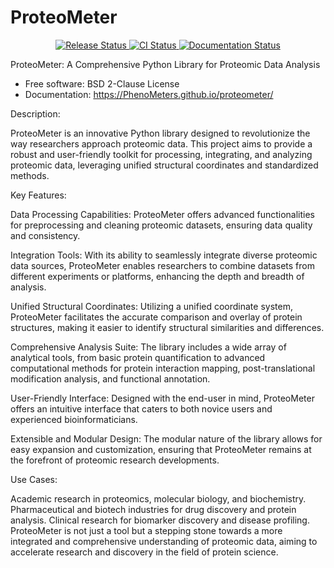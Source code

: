 # ProteoMeter


<p align="center">
<a href="https://pypi.python.org/pypi/proteometer">
    <img src="https://img.shields.io/pypi/v/proteometer.svg"
        alt = "Release Status">
</a>

<a href="https://github.com/PhenoMeters/proteometer/actions">
    <img src="https://github.com/PhenoMeters/proteometer/actions/workflows/main.yml/badge.svg?branch=release" alt="CI Status">
</a>

<a href="https://PhenoMeters.github.io/proteometer/">
    <img src="https://img.shields.io/website/https/PhenoMeters.github.io/proteometer/index.html.svg?label=docs&down_message=unavailable&up_message=available" alt="Documentation Status">
</a>

</p>


ProteoMeter: A Comprehensive Python Library for Proteomic Data Analysis


* Free software: BSD 2-Clause License
* Documentation: <https://PhenoMeters.github.io/proteometer/>


Description:

ProteoMeter is an innovative Python library designed to revolutionize the way researchers approach proteomic data. This project aims to provide a robust and user-friendly toolkit for processing, integrating, and analyzing proteomic data, leveraging unified structural coordinates and standardized methods.

Key Features:

Data Processing Capabilities: ProteoMeter offers advanced functionalities for preprocessing and cleaning proteomic datasets, ensuring data quality and consistency.

Integration Tools: With its ability to seamlessly integrate diverse proteomic data sources, ProteoMeter enables researchers to combine datasets from different experiments or platforms, enhancing the depth and breadth of analysis.

Unified Structural Coordinates: Utilizing a unified coordinate system, ProteoMeter facilitates the accurate comparison and overlay of protein structures, making it easier to identify structural similarities and differences.

Comprehensive Analysis Suite: The library includes a wide array of analytical tools, from basic protein quantification to advanced computational methods for protein interaction mapping, post-translational modification analysis, and functional annotation.

User-Friendly Interface: Designed with the end-user in mind, ProteoMeter offers an intuitive interface that caters to both novice users and experienced bioinformaticians.

Extensible and Modular Design: The modular nature of the library allows for easy expansion and customization, ensuring that ProteoMeter remains at the forefront of proteomic research developments.

Use Cases:

Academic research in proteomics, molecular biology, and biochemistry.
Pharmaceutical and biotech industries for drug discovery and protein analysis.
Clinical research for biomarker discovery and disease profiling.
ProteoMeter is not just a tool but a stepping stone towards a more integrated and comprehensive understanding of proteomic data, aiming to accelerate research and discovery in the field of protein science.


